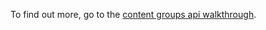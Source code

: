 To find out more, go to the [content groups api walkthrough](https://developer.nomad-cms.com/docs/assetgroups-api-javascript).
